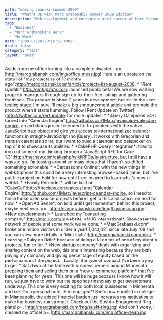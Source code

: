 ```yaml
---
path: "marc-grabanski-summer-2009"
title: "What's Up with Marc Grabanski? Summer 2009 Edition"
description: "Web development and entrepreneurial career of Marc Grabanski as of Summer 2009."
tags: 
  - "Business"
  - "Marc Grabanski's Work"
  - "My Work"
date: "2009-07-20T20:16:52.000Z"
draft: false
category: "test"
layout: "post"
---
```


Aside from my office turning into a complete disaster... p=. !http://marcgrabanski.com/img/office-mess.jpg! Here is an update on the status of "my projects as of 10 months ago":http://marcgrabanski.com/article/projects-list-august-2008. \* *"Rent Update":http://rentupdate.com*: launched public beta! We are now walking property managers through sign up for their free listings and gathering feedback. The product is about 2 years in development, but still in the user-testing stage. I'm sure I'll make a big announcement article and promote the product when it starts humming. Follow \[Rent Update on Twitter\](http://twitter.com/rentupdate) for more updates. * \*jQuery Datepicker v4\*: turned into "Calendar Engine":http://github.com/1Marc/javascript-calendar-engine, an ambitious project intended to fix problems with the native JavaScript date object and give you access to internationalized calendar functions in straight-JavaScript (no jQuery). It works with Gregorian and Persian calendars so far, but I want to build a calendar and datepicker on top of it to showcase its abilities. * \*CakePHP jQuery Integration\*: tried to iron out some of my thinking through a "JavaScript RFC for Cake 1.3":http://thechaw.com/cakephp/wiki/RFCs/js-structure, but I still have a ways to go. I'm tossing around so many ideas that I haven't solidified something actionable. * \*Carcassonne Online\*: with the new things in webkit/iphone this could be a very interesting browser-based game, but I've put the project on hold for now until I feel inspired to learn what's new in webkit. * \*Family Reminder\*: will be built on "CakeCal":http://thechaw.com/cakecal and "Calendar Engine":http://github.com/1Marc/javascript-calendar-engine, so I need to finish those open source projects before I get to this application, on hold for now. * \*Open Ad Sense\*: on hold until I get momentum behind this project, maybe next year. p=. !http://marcgrabanski.com/img/business-up.jpg! \*New developments!\* * Launched my "consulting company":http://mjgin.com/'s website, \*MJG International\*. Showcases the network of people and some work we've done. * \*MarcGrabanski.com\* broke one million visitors in under a year! 1,043,421 since late July '08 and you can view more details in "Mint stats":http://marcgrabanski.com/mint/. * Learning \*Ruby on Rails\* because of doing a UI on top of one of my client's projects, fun so far. * \*New startup company\* deals with organizing and sharing content on the web, this one is interesting because they are both paying my company and giving percentage of equity based on the performance of the project. \_Exactly\_ the type of contract I've been trying to get. * Sat down at the table with business owners around Minnesota, prepping them and selling them on a \*new e-commerce platform\* that I've been planning for years. This one will be huge because I know how it will run, we just have to work out the specifics financially to get development underway. This one is very exciting for both local businesses in Minnesota and me. On a personal note, \*I'm engaged\*! She's now enrolled in college in Minneapolis, the added financial burden just increases my motivation to make the business run stronger. Check out the Sushi + Engagement Ring plate! p=. !http://marcgrabanski.com/img/sushi-ring.jpg! And don't worry, I cleaned my office! p=. !http://marcgrabanski.com/img/office-clean.jpg!